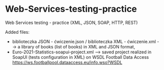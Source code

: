 # Web-Services-testing-practice
Web Services testing - practice (XML, JSON, SOAP, HTTP, REST)

Added files:
- biblioteczka JSON - ćwiczenie.json / biblioteczka XML - ćwiczenie.xml --> a library of books (list of books) in XML and JSON format,
- Euro-2021-Statistics-soapui-project.xml --> saved project realized in SoapUI (tests configuration in XML) on WSDL Football Data Access https://ws.footballpool.dataaccess.eu/info.wso?WSDL
